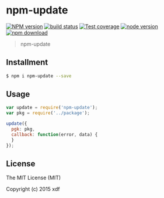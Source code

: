 npm-update
====

[![NPM version][npm-image]][npm-url]
[![build status][travis-image]][travis-url]
[![Test coverage][coveralls-image]][coveralls-url]
[![node version][node-image]][node-url]
[![npm download][download-image]][download-url]

[npm-image]: https://img.shields.io/npm/v/npm-update.svg?style=flat-square
[npm-url]: https://npmjs.org/package/npm-update
[travis-image]: https://img.shields.io/travis/xudafeng/npm-update.svg?style=flat-square
[travis-url]: https://travis-ci.org/xudafeng/npm-update
[coveralls-image]: https://img.shields.io/coveralls/xudafeng/npm-update.svg?style=flat-square
[coveralls-url]: https://coveralls.io/r/xudafeng/npm-update?branch=master
[node-image]: https://img.shields.io/badge/node.js-%3E=_0.10-green.svg?style=flat-square
[node-url]: http://nodejs.org/download/
[download-image]: https://img.shields.io/npm/dm/npm-update.svg?style=flat-square
[download-url]: https://npmjs.org/package/npm-update

> npm-update

## Installment

```bash
$ npm i npm-update --save
```

## Usage

```js
var update = require('npm-update');
var pkg = require('../package');

update({
  pgk: pkg,
  callback: function(error, data) {
  }
});
```

## License

The MIT License (MIT)

Copyright (c) 2015 xdf
